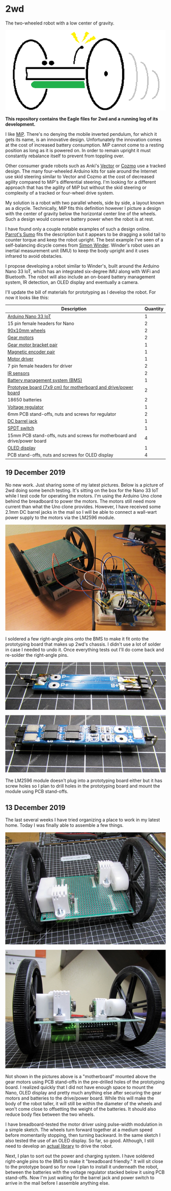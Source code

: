 # 2wd

The two-wheeled robot with a low center of gravity.

![A high-quality, professional artist's conceptual rendering of 2wd.](https://github.com/Tiogaplanet/2wd/raw/master/images/2wd.png)

**This repository contains the Eagle files for 2wd and a running log of its development.**

I like [MiP](https://github.com/Tiogaplanet/MiP_ESP8266_Library).  There's no denying the mobile inverted pendulum, for which it gets its name, is an innovative design.  Unfortunately the innovation comes at the cost of increased battery consumption.  MiP cannot come to a resting position as long as it is powered on.  In order to remain upright it must constantly rebalance itself to prevent from toppling over.

Other consumer grade robots such as Anki's [Vector](https://anki.com/en-us/vector.html) or [Cozmo](https://anki.com/en-us/cozmo.html) use a tracked design.  The many four-wheeled Arduino kits for sale around the Internet use skid steering similar to Vector and Cozmo at the cost of decreased agility compared to MiP's differential steering.  I'm looking for a different approach that has the agility of MiP but without the skid steering or complexity of a tracked or four-wheel drive system.

My solution is a robot with two parallel wheels, side by side, a layout known as a dicycle.  Technically, MiP fits this definition however I picture a design with the center of gravity below the horizontal center line of the wheels.  Such a design would conserve battery power when the robot is at rest.

I have found only a couple notable examples of such a design online.  [Parrot's Sumo](https://www.parrot.com/us/minidrones/parrot-jumping-sumo) fits the description but it appears to be dragging a solid tail to counter torque and keep the robot upright.  The best example I've seen of a self-balancing dicycle comes from [Simon Winder](http://simonwinder.com/2015/06/two-wheeled-rolling-robot/).  Winder's robot uses an inertial measurement unit (IMU) to keep the body upright and it uses infrared to avoid obstacles.

I propose developing a robot similar to Winder's, built around the Arduino Nano 33 IoT, which has an integrated six-degree IMU along with WiFi and Bluetooth.  The robot will also include an on-board battery management system, IR detection, an OLED display and eventually a camera.

I'll update the bill of materials for prototyping as I develop the robot.  For now it looks like this:

| Description | Quantity |
|-------------|----------|
| [Arduino Nano 33 IoT](https://store.arduino.cc/usa/nano-33-iot) | 1 |
| 15 pin female headers for Nano | 2 |
| [90x10mm wheels](https://www.pololu.com/product/1435) | 2 |
| [Gear motors](https://www.pololu.com/product/1520) | 2 |
| [Gear motor bracket pair](https://www.pololu.com/product/2681) | 1 |
| [Magnetic encoder pair](https://www.pololu.com/product/1523) | 1 |
| [Motor driver](https://www.pololu.com/product/2135) | 1 |
| 7 pin female headers for driver | 2 |
| [IR sensors](https://www.pololu.com/product/2476) | 2 |
| [Battery management system (BMS)](https://www.amazon.com/gp/product/B07S7PKPH6/ref=ppx_yo_dt_b_asin_title_o03_s00?ie=UTF8&psc=1) | 1 |
| [Prototype board (7x9 cm) for motherboard and drive/power board](https://www.amazon.com/gp/product/B072Z7Y19F/ref=ppx_yo_dt_b_asin_title_o04_s01?ie=UTF8&psc=1) | 2 |
| 18650 batteries | 2 |
| [Voltage regulator](https://www.amazon.com/gp/product/B00IJYDJTS/ref=ppx_yo_dt_b_search_asin_title?ie=UTF8&psc=1) | 1 |
| 6mm PCB stand-offs, nuts and screws for regulator | 2 |
| [DC barrel jack](https://www.amazon.com/gp/product/B074LK7G86/ref=ppx_yo_dt_b_asin_title_o04_s00?ie=UTF8&psc=1) | 1 |
| [SPDT switch](https://www.ebay.com/itm/12-Breadboard-slide-switches-3-pin-50-volt-500-milliamp-SPDT-switch-Arduino/112891316956) | 1 |
| 15mm PCB stand-offs, nuts and screws for motherboard and drive/power board | 4 |
| [OLED display](https://www.amazon.com/gp/product/B072Q2X2LL/ref=ppx_yo_dt_b_search_asin_title?ie=UTF8&psc=1) | 1 |
| PCB stand-offs, nuts and screws for OLED display | 4 |

## 19 December 2019

No new work.  Just sharing some of my latest pictures.  Below is a picture of 2wd doing some bench testing.  It's sitting on the box for the Nano 33 IoT while I test code for operating the motors.  I'm using the Arduino Uno clone behind the breadboard to power the motors.  The motors still need more current than what the Uno clone provides.  However, I have received some 2.1mm DC barrel jacks in the mail so I will be able to connect a wall-wart power supply to the motors via the LM2596 module.

![2wd is bench tested. Here it is sitting on the box for the Nano 33 IoT so that the motors can spin freely while undergoing test.](https://github.com/Tiogaplanet/2wd/raw/master/images/benchtest01.JPG)

I soldered a few right-angle pins onto the BMS to make it fit onto the prototyping board that makes up 2wd's chassis.  I didn't use a lot of solder in case I needed to undo it.  Once everything tests out I'll do come back and re-solder the right-angle pins.

![A view of the underside of the battery management system shwoing right angle pins to make the BMS prototyping- and breadboard-friendly.](https://github.com/Tiogaplanet/2wd/raw/master/images/bms01.JPG)

![A view of the top of the battery management system.](https://github.com/Tiogaplanet/2wd/raw/master/images/bms02.JPG)

The LM2596 module doesn't plug into a prototyping board either but it has screw holes so I plan to drill holes in the prototyping board and mount the module using PCB stand-offs.

## 13 December 2019

The last several weeks I have tried organizing a place to work in my latest home.  Today I was finally able to assemble a few things.

![A view of the top side of 2wd. Motors and batteries are assembled on opposite sides of the center line to balance weight.](https://github.com/Tiogaplanet/2wd/raw/master/images/2wd_build02.jpg)

![A view of the front of 2wd.  The batteries are mounted near the front and rear edge of the main prototyping board.](https://github.com/Tiogaplanet/2wd/raw/master/images/2wd_build01.jpg)

Not shown in the pictures above is a "motherboard" mounted above the gear motors using PCB stand-offs in the pre-drilled holes of the prototyping board.  I realized quickly that I did not have enough space to mount the Nano, OLED display and pretty much anything else after securing the gear motors and batteries to the drive/power board.  While this will make the body of the robot taller, it will still be within the diameter of the wheels and won't come close to offsetting the weight of the batteries.  It should also reduce body flex between the two wheels.

I have breadboard-tested the motor driver using pulse-width modulation in a simple sketch.  The wheels turn forward together at a medium speed before momentarily stopping, then turning backward.  In the same sketch I also tested the use of an OLED display.  So far, so good.  Although, I still need to develop an [actual library](https://github.com/Tiogaplanet/2wd_library) to drive the robot.

Next, I plan to sort out the power and charging system.  I have soldered right-angle pins to the BMS to make it "breadboard friendly."  It will sit close to the prototype board so for now I plan to install it underneath the robot, between the batteries with the voltage regulator stacked below it using PCB stand-offs. Now I'm just waiting for the barrel jack and power switch to arrive in the mail before I assemble anything else.
